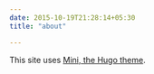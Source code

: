 ```yaml
---
date: 2015-10-19T21:28:14+05:30
title: "about"

---
```


This site uses [Mini, the Hugo theme](https://github.com/nodejh/hugo-theme-mini).

